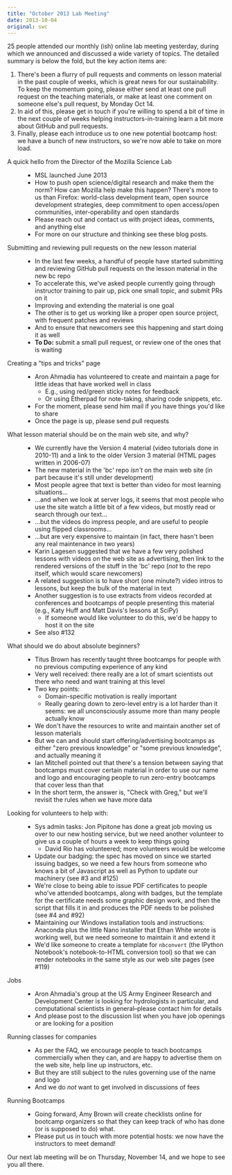 ```yaml
---
title: "October 2013 Lab Meeting"
date: 2013-10-04
original: swc
---
```

<p>
  25 people attended our monthly (ish) online lab meeting yesterday,
  during which we announced and discussed a wide variety of topics.
  The detailed summary is below the fold,
  but the key action items are:
</p>
<ol>
  <li>There's been a flurry of pull requests and comments on lesson material in the past couple of weeks, which is great news for our sustainability. To keep the momentum going, please either send at least one pull request on the teaching materials, or make at least one comment on someone else's pull request, by Monday Oct 14.</li>
  <li>In aid of this, please get in touch if you're willing to spend a bit of time in the next couple of weeks helping instructors-in-training learn a bit more about GitHub and pull requests.</li>
  <li>Finally, please each introduce us to one new potential bootcamp host: we have a bunch of new instructors, so we're now able to take on more load.</li>
</ol>
<dl>

  <dt>A quick hello from the Director of the Mozilla Science Lab</dt>
  <dd>
    <ul>
      <li>MSL launched June 2013</li>
      <li>How to push open science/digital research and make them the norm? How can Mozilla help make this happen?  There's more to us than Firefox: world-class development team, open source development strategies, deep commitment to open access/open communities, inter-operability and open standards</li>
      <li>Please reach out and contact us with project ideas, comments, and anything else</li>
      <li>For more on our structure and thinking see these blog posts.</li>
    </ul>
  </dd>

  <dt>Submitting and reviewing pull requests on the new lesson material</dt>
  <dd>
    <ul>
      <li>In the last few weeks, a handful of people have started submitting and reviewing GitHub pull requests on the lesson material in the new bc repo</li>
      <li>To accelerate this, we've asked people currently going through instructor training to pair up, pick one small topic, and submit PRs on it</li>
      <li>Improving and extending the material is one goal</li>
      <li>The other is to get us working like a proper open source project, with frequent patches and reviews</li>
      <li>And to ensure that newcomers see this happening and start doing it as well</li>
      <li><strong>To Do:</strong> submit a small pull request, or review one of the ones that is waiting</li>
    </ul>
  </dd>

  <dt>Creating a "tips and tricks" page</dt>
  <dd>
    <ul>
      <li>Aron Ahmadia has volunteered to create and maintain a page for little ideas that have worked well in class
	<ul>
	  <li>E.g., using red/green sticky notes for feedback</li>
	  <li>Or using Etherpad for note-taking, sharing code snippets, etc.</li>
	</ul>
      </li>
      <li>For the moment, please send him mail if you have things you'd like to share</li>
      <li>Once the page is up, please send pull requests</li>
    </ul>
  </dd>

  <dt>What lesson material should be on the main web site, and why?</dt>
  <dd>
    <ul>
      <li>We currently have the Version 4 material (video tutorials done in 2010-11) and a link to the older Version 3 material (HTML pages written in 2006-07)</li>
      <li>The new material in the 'bc' repo <em>isn't</em> on the main web site (in part because it's still under development)</li>
      <li>Most people agree that text is better than video for most learning situations…</li>
      <li>…and when we look at server logs, it seems that most people who use the site watch a little bit of a few videos, but mostly read or search through our text…</li>
      <li>…but the videos do impress people, and are useful to people using flipped classrooms…</li>
      <li>…but are very expensive to maintain (in fact, there hasn't been any real maintenance in two years)</li>
      <li>Karin Lagesen suggested that we have a few very polished lessons with videos on the web site as advertising, then link to the rendered versions of the stuff in the 'bc' repo (<em>not</em> to the repo itself, which would scare newcomers)</li>
      <li>A related suggestion is to have short (one minute?) video intros to lessons, but keep the bulk of the material in text</li>
      <li>Another suggestion is to use extracts from videos recorded at conferences and bootcamps of people presenting this material (e.g., Katy Huff and Matt Davis's lessons at SciPy)
	<ul>
	  <li>If someone would like volunteer to do this, we'd be happy to host it on the site</li>
	</ul>
      </li>
      <li>See also #132</li>
    </ul>
  </dd>

  <dt>What should we do about absolute beginners?</dt>
  <dd>
    <ul>
      <li>Titus Brown has recently taught three bootcamps for people with no previous computing experience of any kind</li>
      <li>Very well received: there really are a lot of smart scientists out there who need and want training at this level</li>
      <li>Two key points:
	<ul>
	  <li>Domain-specific motivation is really important</li>
	  <li>Really gearing down to zero-level entry is a lot harder than it seems: we all unconsciously assume more than many people actually know</li>
	</ul>
      </li>
      <li>We don't have the resources to write and maintain another set of lesson materials</li>
      <li>But we can and should start offering/advertising bootcamps as either "zero previous knowledge" or "some previous knowledge", and actually meaning it</li>
      <li>Ian Mitchell pointed out that there's a tension between saying that bootcamps must cover certain material in order to use our name and logo and encouraging people to run zero-entry bootcamps that cover less than that</li>
      <li>In the short term, the answer is, "Check with Greg," but we'll revisit the rules when we have more data</li>
    </ul>
  </dd>

  <dt>Looking for volunteers to help with:</dt>
  <dd>
    <ul>
      <li>Sys admin tasks: Jon Pipitone has done a great job moving us over to our new hosting service, but we need another volunteer to give us a couple of hours a week to keep things going
	<ul>
	  <li>David Rio has volunteered; more volunteers would be welcome</li>
	</ul>
      </li>
      <li>Update our badging: the spec has moved on since we started issuing badges, so we need a few hours from someone who knows a bit of Javascript as well as Python to update our machinery (see #3 and #125)</li>
      <li>We're close to being able to issue PDF certificates to people who've attended bootcamps, along with badges, but the template for the certificate needs some graphic design work, and then the script that fills it in and produces the PDF needs to be polished (see #4 and #92)</li>
      <li>Maintaining our Windows installation tools and instructions: Anaconda plus the little Nano installer that Ethan White wrote is working well, but we need someone to maintain it and extend it</li>
      <li>We'd like someone to create a template for <code>nbconvert</code> (the IPython Notebook's notebook-to-HTML conversion tool) so that we can render notebooks in the same style as our web site pages (see #119)</li>
    </ul>
  </dd>

  <dt>Jobs</dt>
  <dd>
    <ul>
      <li>Aron Ahmadia's group at the US Army Engineer Research and Development Center is looking for hydrologists in particular, and computational scientists in general–please contact him for details</li>
      <li>And please post to the discussion list when you have job openings or are looking for a position</li>
    </ul>
  </dd>

  <dt>Running classes for companies</dt>
  <dd>
    <ul>
      <li>As per the FAQ, we encourage people to teach bootcamps commercially when they can, and are happy to advertise them on the web site, help line up instructors, etc.</li>
      <li>But they are still subject to the rules governing use of the name and logo</li>
      <li>And we do <em>not</em> want to get involved in discussions of fees</li>
    </ul>
  </dd>

  <dt>Running Bootcamps</dt>
  <dd>
    <ul>
      <li>Going forward, Amy Brown will create checklists online for bootcamp organizers so that they can keep track of who has done (or is supposed to do) what.</li>
      <li>Please put us in touch with more potential hosts: we now have the instructors to meet demand!</li>
    </ul>
  </dd>

</dl>

<p>Our next lab meeting will be on Thursday, November 14, and we hope to see you all there.</p>
